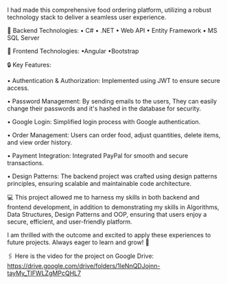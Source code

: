 I had made this comprehensive food ordering platform, utilizing a robust technology stack to deliver a seamless user experience.

🔧 Backend Technologies:
• C#
• .NET
• Web API
• Entity Framework
• MS SQL Server

🎨 Frontend Technologies:
•Angular
•Bootstrap

🔒 Key Features:

• Authentication & Authorization: Implemented using JWT to ensure secure access.

• Password Management: By sending emails to the users, They can easily change their passwords and it's hashed in the database for security.

• Google Login: Simplified login process with Google authentication.

• Order Management: Users can order food, adjust quantities, delete items, and view order history.

• Payment Integration: Integrated PayPal for smooth and secure transactions.

• Design Patterns: The backend project was crafted using design patterns principles, ensuring scalable and maintainable code architecture.

💻 This project allowed me to harness my skills in both backend and frontend development, in addition to demonstrating my skills in Algorithms, Data Structures, Design Patterns and OOP, ensuring that users enjoy a secure, efficient, and user-friendly platform.

I am thrilled with the outcome and excited to apply these experiences to future projects. Always eager to learn and grow! 🌟

🖇️ Here is the video for the project on Google Drive:    https://drive.google.com/drive/folders/1leNnQDJojnn-tayMy_TIFWLZgMPcQHL7
